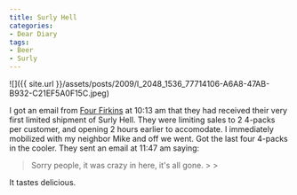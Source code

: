 ```yaml
---
title: Surly Hell
categories:
- Dear Diary
tags:
- Beer
- Surly
---
```


![]({{ site.url }}/assets/posts/2009/l_2048_1536_77714106-A6A8-47AB-B932-C21EF5A0F15C.jpeg)
  



I got an email from [Four Firkins](http://www.thefourfirkins.com/) at 10:13 am that they had received their very first limited shipment of Surly Hell. They were limiting sales to 2 4-packs per customer, and opening 2 hours earlier to accomodate. I immediately mobilized with my neighbor Mike and off we went. Got the last four 4-packs in the cooler. They sent an email at 11:47 am saying:

<blockquote>Sorry people, it was crazy in here, it's all gone.
> 
> </blockquote>

It tastes delicious.
